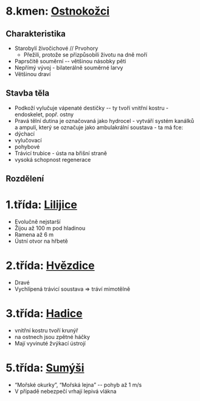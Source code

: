 <!-- Output copied to clipboard! -->

<!-- Yay, no errors, warnings, or alerts! -->


# 8.kmen: <span style="text-decoration:underline;">Ostnokožci</span>


## Charakteristika



* Starobylí živočichové // Prvohory
    * Přežili, protože se přizpůsobili životu na dně moří
* Paprsčitě souměrní -- většinou násobky pěti
* Nepřímý vývoj - bilaterálně souměrné larvy
* Většinou draví


## Stavba těla



* Podkoží vylučuje vápenaté destičky -- ty tvoří vnitřní kostru - endoskelet, popř. ostny
* Pravá tělní dutina je označovaná jako hydrocel - vytváří systém kanálků a ampulí, který se označuje jako ambulakrální soustava - ta má fce: 
* dýchací
* vylučovací 
* pohybové 	
* Trávicí trubice - ústa na břišní straně
* vysoká schopnost regenerace 


## Rozdělení


# 1.třída: <span style="text-decoration:underline;">Lilijice</span>



* Evolučně nejstarší
* Žijou až 100 m pod hladinou
* Ramena až 6 m
* Ústní otvor na hřbetě


# 2.třída: <span style="text-decoration:underline;">Hvězdice</span>



* Dravé
* Vychlípená trávicí soustava ⇒ tráví mimotělně


# 3.třída: <span style="text-decoration:underline;">Hadice</span>



* vnitřní kostru tvoří krunýř
* na ostnech jsou zpětné háčky
* Mají vyvinuté žvýkací ústrojí 


# 5.třída: <span style="text-decoration:underline;">Sumýši</span>



* “Mořské okurky”, “Mořská lejna” -- pohyb až 1 m/s
* V případě nebezpečí vrhají lepivá vlákna 


